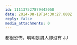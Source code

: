 ```yaml
---
id: 111137527879442058
date: 2014-08-18T14:30:27.000Z
reply: false
media_attachments: 0
---
```


都很恐怖，明明是男人却没有 JJ

